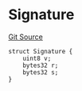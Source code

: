 # Signature
[Git Source](https://github.com/Level-Money/contracts/blob/8db01e6152f39f954577b5bcc8ca6a9c0b59a8cd/src/v2/interfaces/morpho/IMorpho.sol)


```solidity
struct Signature {
    uint8 v;
    bytes32 r;
    bytes32 s;
}
```

